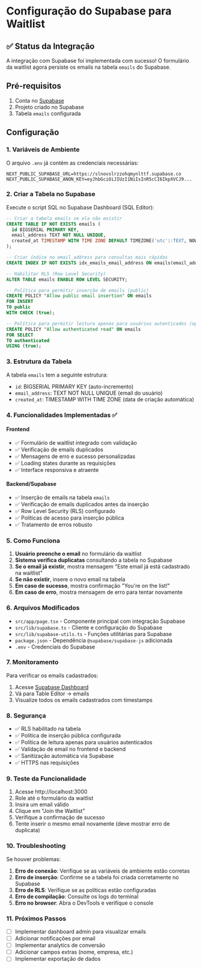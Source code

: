 # Configuração do Supabase para Waitlist

## ✅ Status da Integração

A integração com Supabase foi implementada com sucesso! O formulário da waitlist agora persiste os emails na tabela `emails` do Supabase.

## Pré-requisitos

1. Conta no [Supabase](https://supabase.com)
2. Projeto criado no Supabase
3. Tabela `emails` configurada

## Configuração

### 1. Variáveis de Ambiente

O arquivo `.env` já contém as credenciais necessárias:

```env
NEXT_PUBLIC_SUPABASE_URL=https://slnovslrzzohqmynlttf.supabase.co
NEXT_PUBLIC_SUPABASE_ANON_KEY=eyJhbGciOiJIUzI1NiIsInR5cCI6IkpXVCJ9...
```

### 2. Criar a Tabela no Supabase

Execute o script SQL no Supabase Dashboard (SQL Editor):

```sql
-- Criar a tabela emails se ela não existir
CREATE TABLE IF NOT EXISTS emails (
  id BIGSERIAL PRIMARY KEY,
  email_address TEXT NOT NULL UNIQUE,
  created_at TIMESTAMP WITH TIME ZONE DEFAULT TIMEZONE('utc'::TEXT, NOW()) NOT NULL
);

-- Criar índice no email_address para consultas mais rápidas
CREATE INDEX IF NOT EXISTS idx_emails_email_address ON emails(email_address);

-- Habilitar RLS (Row Level Security) 
ALTER TABLE emails ENABLE ROW LEVEL SECURITY;

-- Política para permitir inserção de emails (public)
CREATE POLICY "Allow public email insertion" ON emails 
FOR INSERT 
TO public 
WITH CHECK (true);

-- Política para permitir leitura apenas para usuários autenticados (opcional)
CREATE POLICY "Allow authenticated read" ON emails 
FOR SELECT 
TO authenticated 
USING (true);
```

### 3. Estrutura da Tabela

A tabela `emails` tem a seguinte estrutura:

- `id`: BIGSERIAL PRIMARY KEY (auto-incremento)
- `email_address`: TEXT NOT NULL UNIQUE (email do usuário)
- `created_at`: TIMESTAMP WITH TIME ZONE (data de criação automática)

### 4. Funcionalidades Implementadas ✅

#### Frontend
- ✅ Formulário de waitlist integrado com validação
- ✅ Verificação de emails duplicados
- ✅ Mensagens de erro e sucesso personalizadas
- ✅ Loading states durante as requisições
- ✅ Interface responsiva e atraente

#### Backend/Supabase
- ✅ Inserção de emails na tabela `emails`
- ✅ Verificação de emails duplicados antes da inserção
- ✅ Row Level Security (RLS) configurado
- ✅ Políticas de acesso para inserção pública
- ✅ Tratamento de erros robusto

### 5. Como Funciona

1. **Usuário preenche o email** no formulário da waitlist
2. **Sistema verifica duplicatas** consultando a tabela no Supabase
3. **Se o email já existir**, mostra mensagem "Este email já está cadastrado na waitlist"
4. **Se não existir**, insere o novo email na tabela
5. **Em caso de sucesso**, mostra confirmação "You're on the list!"
6. **Em caso de erro**, mostra mensagem de erro para tentar novamente

### 6. Arquivos Modificados

- `src/app/page.tsx` - Componente principal com integração Supabase
- `src/lib/supabase.ts` - Cliente e configuração do Supabase
- `src/lib/supabase-utils.ts` - Funções utilitárias para Supabase
- `package.json` - Dependência `@supabase/supabase-js` adicionada
- `.env` - Credenciais do Supabase

### 7. Monitoramento

Para verificar os emails cadastrados:
1. Acesse [Supabase Dashboard](https://supabase.com/dashboard)
2. Vá para Table Editor → emails
3. Visualize todos os emails cadastrados com timestamps

### 8. Segurança

- ✅ RLS habilitado na tabela
- ✅ Política de inserção pública configurada  
- ✅ Política de leitura apenas para usuários autenticados
- ✅ Validação de email no frontend e backend
- ✅ Sanitização automática via Supabase
- ✅ HTTPS nas requisições

### 9. Teste da Funcionalidade

1. Acesse http://localhost:3000
2. Role até o formulário da waitlist
3. Insira um email válido
4. Clique em "Join the Waitlist"
5. Verifique a confirmação de sucesso
6. Tente inserir o mesmo email novamente (deve mostrar erro de duplicata)

### 10. Troubleshooting

Se houver problemas:

1. **Erro de conexão**: Verifique se as variáveis de ambiente estão corretas
2. **Erro de inserção**: Confirme se a tabela foi criada corretamente no Supabase
3. **Erro de RLS**: Verifique se as políticas estão configuradas
4. **Erro de compilação**: Consulte os logs do terminal
5. **Erro no browser**: Abra o DevTools e verifique o console

### 11. Próximos Passos

- [ ] Implementar dashboard admin para visualizar emails
- [ ] Adicionar notificações por email
- [ ] Implementar analytics de conversão
- [ ] Adicionar campos extras (nome, empresa, etc.)
- [ ] Implementar exportação de dados
